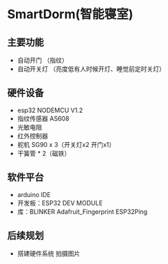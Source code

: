 # SmartDorm(智能寝室)

## 主要功能

- 自动开门 （指纹）
- 自动开关灯 （亮度低有人时候开灯、睡觉前定时关灯）

## 硬件设备

- esp32 NODEMCU V1.2
- 指纹传感器 AS608
- 光敏电阻
- 红外控制器
- 舵机 SG90 x 3（开关灯x2 开门x1）
- 干簧管 * 2（磁铁）

## 软件平台

- arduino IDE
- 开发板：ESP32 DEV MODULE
- 库：BLINKER Adafruit_Fingerprint ESP32Ping

## 后续规划

- 搭建硬件系统 拍摄图片
